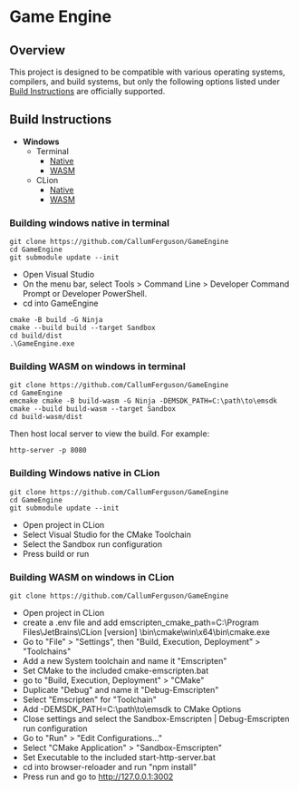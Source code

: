 # Game Engine

## Overview

This project is designed to be compatible with various operating systems, compilers, and build systems, but only the
following options listed under [Build Instructions](#build-instructions) are officially supported.

## Build Instructions

- **Windows**
    - Terminal
        - [Native](#building-windows-native-in-terminal)
        - [WASM](#building-wasm-on-windows-in-terminal)
    - CLion
        - [Native](#building-windows-native-in-clion)
        - [WASM](#building-wasm-on-windows-in-clion)

### Building windows native in terminal

```
git clone https://github.com/CallumFerguson/GameEngine
cd GameEngine
git submodule update --init
```

- Open Visual Studio
- On the menu bar, select Tools > Command Line > Developer Command Prompt or Developer PowerShell.
- cd into GameEngine

```
cmake -B build -G Ninja
cmake --build build --target Sandbox
cd build/dist
.\GameEngine.exe
```

### Building WASM on windows in terminal

```
git clone https://github.com/CallumFerguson/GameEngine
cd GameEngine
emcmake cmake -B build-wasm -G Ninja -DEMSDK_PATH=C:\path\to\emsdk
cmake --build build-wasm --target Sandbox
cd build-wasm/dist
```

Then host local server to view the build. For example:

```
http-server -p 8080
```

### Building Windows native in CLion

```
git clone https://github.com/CallumFerguson/GameEngine
cd GameEngine
git submodule update --init
```

- Open project in CLion
- Select Visual Studio for the CMake Toolchain
- Select the Sandbox run configuration
- Press build or run

### Building WASM on windows in CLion

```
git clone https://github.com/CallumFerguson/GameEngine
```

- Open project in CLion
- create a .env file and add emscripten_cmake_path=C:\Program Files\JetBrains\CLion [version]
  \bin\cmake\win\x64\bin\cmake.exe
- Go to "File" > "Settings", then "Build, Execution, Deployment" > "Toolchains"
- Add a new System toolchain and name it "Emscripten"
- Set CMake to the included cmake-emscripten.bat
- go to "Build, Execution, Deployment" > "CMake"
- Duplicate "Debug" and name it "Debug-Emscripten"
- Select "Emscripten" for "Toolchain"
- Add -DEMSDK_PATH=C:\path\to\emsdk to CMake Options
- Close settings and select the Sandbox-Emscripten | Debug-Emscripten run configuration
- Go to "Run" > "Edit Configurations..."
- Select "CMake Application" > "Sandbox-Emscripten"
- Set Executable to the included start-http-server.bat
- cd into browser-reloader and run "npm install"
- Press run and go to http://127.0.0.1:3002
